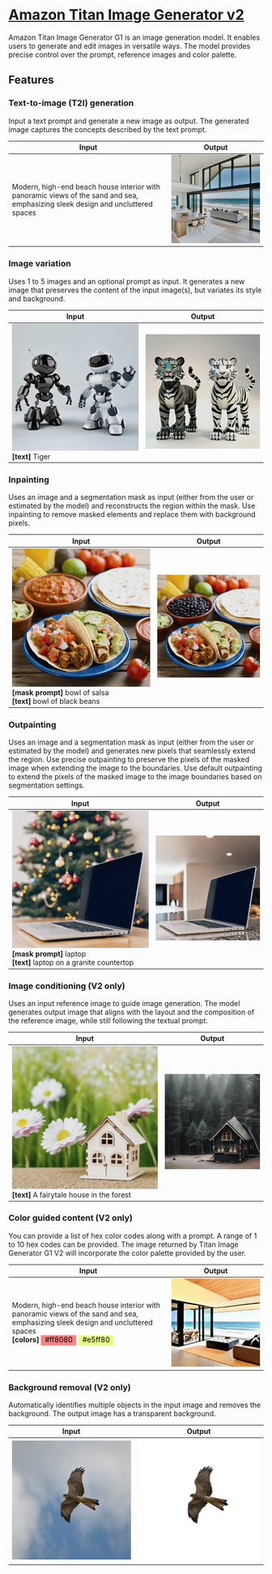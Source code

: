 # [Amazon Titan Image Generator v2](https://docs.aws.amazon.com/bedrock/latest/userguide/titan-image-models.html)

Amazon Titan Image Generator G1 is an image generation model. It enables users to generate and edit images in versatile ways. The model provides precise control over the prompt, reference images and color palette.

## Features

### Text-to-image (T2I) generation

Input a text prompt and generate a new image as output. The generated image captures the concepts described by the text prompt.

| Input                                                                                                                           | Output                          |
|---------------------------------------------------------------------------------------------------------------------------------|---------------------------------|
| Modern, high-end beach house interior with panoramic views of the sand and sea, emphasizing sleek design and uncluttered spaces | ![output](./assets/output.webp) |

### Image variation

Uses 1 to 5 images and an optional prompt as input. It generates a new image that preserves the content of the input image(s), but variates its style and background.

| Input                                          |                Output                 |
|------------------------------------------------|:-------------------------------------:|
| ![input](./sample/robots.png) **[text]** Tiger | ![output](./assets/output-robot.webp) |

### Inpainting

Uses an image and a segmentation mask as input (either from the user or estimated by the model) and reconstructs the region within the mask. Use inpainting to remove masked elements and replace them with background pixels.

| Input                                                                                           |                Output                |
|-------------------------------------------------------------------------------------------------|:------------------------------------:|
| ![input](./sample/food.png) **[mask prompt]** bowl of salsa <br> **[text]** bowl of black beans | ![output](./assets/output-food.webp) |

### Outpainting

Uses an image and a segmentation mask as input (either from the user or estimated by the model) and generates new pixels that seamlessly extend the region. Use precise outpainting to preserve the pixels of the masked image when extending the image to the boundaries. Use default outpainting to extend the pixels of the masked image to the image boundaries based on segmentation settings.

| Input                                                                                                 |                 Output                 |
|-------------------------------------------------------------------------------------------------------|:--------------------------------------:|
| ![input](./sample/laptop.png) **[mask prompt]** laptop <br> **[text]** laptop on a granite countertop | ![output](./assets/output-laptop.webp) |

### Image conditioning (V2 only)

Uses an input reference image to guide image generation. The model generates output image that aligns with the layout and the composition of the reference image, while still following the textual prompt.

| Input                                                                   |                Output                 |
|-------------------------------------------------------------------------|:-------------------------------------:|
| ![input](./sample/house.jpg) **[text]** A fairytale house in the forest | ![output](./assets/output-house.webp) |

### Color guided content (V2 only)

You can provide a list of hex color codes along with a prompt. A range of 1 to 10 hex codes can be provided. The image returned by Titan Image Generator G1 V2 will incorporate the color palette provided by the user.

| Input                                                                                                                                                                                                                                                                                                                                                                                                             |                Output                 |
|-------------------------------------------------------------------------------------------------------------------------------------------------------------------------------------------------------------------------------------------------------------------------------------------------------------------------------------------------------------------------------------------------------------------|:-------------------------------------:|
| Modern, high-end beach house interior with panoramic views of the sand and sea, emphasizing sleek design and uncluttered spaces <br> **[colors]** <span style="display:inline-block;width:70px;height:20px;background-color:#ff8080;color:#000;text-align:center;">#ff8080</span> <span style="display:inline-block;width:70px;height:20px;background-color:#e5ff80;color:#000;text-align:center;">#e5ff80</span> | ![output](./assets/output-color.webp) |

### Background removal (V2 only)

Automatically identifies multiple objects in the input image and removes the background. The output image has a transparent background.

| Input                         |                 Output                 |
|-------------------------------|:--------------------------------------:|
| ![input](./sample/falcon.png) | ![output](./assets/output-falcon.webp) |
